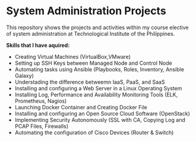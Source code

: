 # System Administration Projects

This repository shows the projects and activities within my course elective of system administration at Technological Institute of the Philippines.

**Skills that I have aquired:**
- Creating Virtual Machines (VirtualBox,VMware)
- Setting up SSH Keys between Managed Node and Control Node
- Automating tasks using Ansible (Playbooks, Roles, Inventory, Ansible Galaxy)
- Understading the difference betweemn IaaS, PaaS, and SaaS 
- Installing and configuring a Web Server in a Linux Operating System
- Installing Log, Performance and  Availability Monitoring Tools (ELK, Prometheus, Nagios)
- Launching Docker Container and Creating Docker File
- Installing and configuring an Open Source Cloud Software (OpenStack)
- Implementing Security Autonomously (SSL with CA, Copying Log and PCAP Files, Firewalls)
- Automating the configuration of Cisco Devices (Router & Switch)





